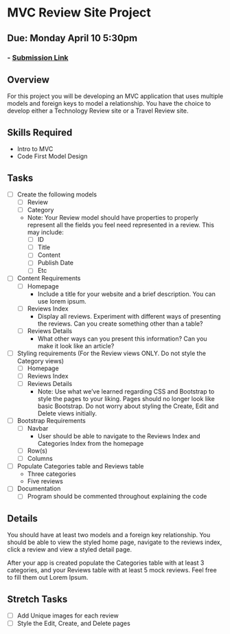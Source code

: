 # MVC Review Site Project
## Due: Monday April 10 5:30pm
### - [Submission Link](https://docs.google.com/forms/d/e/1FAIpQLSdumpYZB-EmJ0-T9TWaEn2pLZ-w9v_hyanuDOvdQSoRJfBgvg/viewform)

## Overview
For this project you will be developing an MVC application that uses multiple models and foreign keys to model a relationship. You have the choice to develop either a Technology Review site or a Travel Review site.

## Skills Required
- Intro to MVC
- Code First Model Design

## Tasks
- [ ] Create the following models
  - [ ] Review
  - [ ] Category
  - Note: Your Review model should have properties to properly represent all the fields you feel need represented in a review. This may include:
    - [ ] ID
    - [ ] Title
    - [ ] Content
    - [ ] Publish Date
    - [ ] Etc
- [ ] Content Requirements
  - [ ] Homepage
    - Include a title for your website and a brief description. You can use lorem ipsum.
  - [ ] Reviews Index
    - Display all reviews.  Experiment with different ways of presenting the reviews. Can you create something other than a table?
  - [ ] Reviews Details
    - What other ways can you present this information?  Can you make it look like an article?
- [ ] Styling requirements (For the Review views ONLY. Do not style the Category views)
  - [ ] Homepage
  - [ ] Reviews Index
  - [ ] Reviews Details
    - Note: Use what we’ve learned regarding CSS and Bootstrap to style the pages to your liking. Pages should no longer look like basic Bootstrap. Do not worry about styling the Create, Edit and Delete views initially. 
- [ ] Bootstrap Requirements
  - [ ] Navbar
    - User should be able to navigate to the Reviews Index and Categories Index from the homepage
  - [ ] Row(s)
  - [ ] Columns
- [ ] Populate Categories table and Reviews table
  - Three categories
  - Five reviews
- [ ] Documentation
  - [ ] Program should be commented throughout explaining the code
## Details
You should have at least two models and a foreign key relationship. You should be able to view the styled home page, navigate to the reviews index, click a review and view a styled detail page.

After your app is created populate the Categories table with at least 3 categories, and your Reviews table with at least 5 mock reviews. Feel free to fill them out Lorem Ipsum.

## Stretch Tasks
  - [ ] Add Unique images for each review
  - [ ] Style the Edit, Create, and Delete pages
